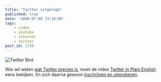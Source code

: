 ```yaml
---
title: 'Twitter uitgelegd'
published: true
date: '2008-07-08 13:10:00'
tags:
    - video
    - youtube
    - internet
    - twitter
post_id: 1730
---
```


![Twitter Bird](/images/2008/05/twitter-bird.gif?w=128)

Wie wil weten [wat Twitter precies is](http://breggologisch.wordpress.com/2008/02/06/twitter-is-top/), moet de video [Twitter in Plain English](http://www.commoncraft.com/Twitter) eens bekijken. En zich daarna gewoon [inschrijven en uitproberen](http://twitter.com/signup).

 